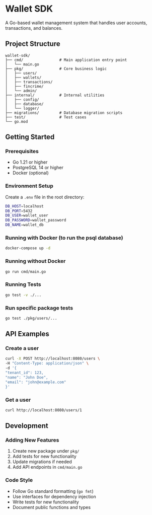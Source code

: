 # Wallet SDK

A Go-based wallet management system that handles user accounts, transactions, and balances.

## Project Structure

```
wallet-sdk/
├── cmd/                # Main application entry point
│   └── main.go
├── pkg/                # Core business logic
│   ├── users/
│   ├── wallets/
│   ├── transactions/
│   ├── fincrime/
│   └── admin/
├── internal/           # Internal utilities
│   ├── config/
│   ├── database/
│   └── logger/
├── migrations/         # Database migration scripts
├── test/               # Test cases
└── go.mod

```

## Getting Started

### Prerequisites

- Go 1.21 or higher
- PostgreSQL 14 or higher
- Docker (optional)

### Environment Setup

Create a `.env` file in the root directory:

```bash
DB_HOST=localhost
DB_PORT=5432
DB_USER=wallet_user
DB_PASSWORD=wallet_password
DB_NAME=wallet_db
```

### Running with Docker (to run the psql database)

```bash
docker-compose up -d
```

### Running without Docker

```bash
go run cmd/main.go
```

### Running Tests

```bash
go test -v ./...
```

### Run specific package tests

```bash
go test ./pkg/users/...
```

## API Examples

### Create a user

```bash
curl -X POST http://localhost:8080/users \
-H "Content-Type: application/json" \
-d '{
"tenant_id": 123,
"name": "John Doe",
"email": "john@example.com"
}'
```

### Get a user

```bash
curl http://localhost:8080/users/1
```

## Development

### Adding New Features

1. Create new package under `pkg/`
2. Add tests for new functionality
3. Update migrations if needed
4. Add API endpoints in `cmd/main.go`

### Code Style

- Follow Go standard formatting (`go fmt`)
- Use interfaces for dependency injection
- Write tests for new functionality
- Document public functions and types

```

```
